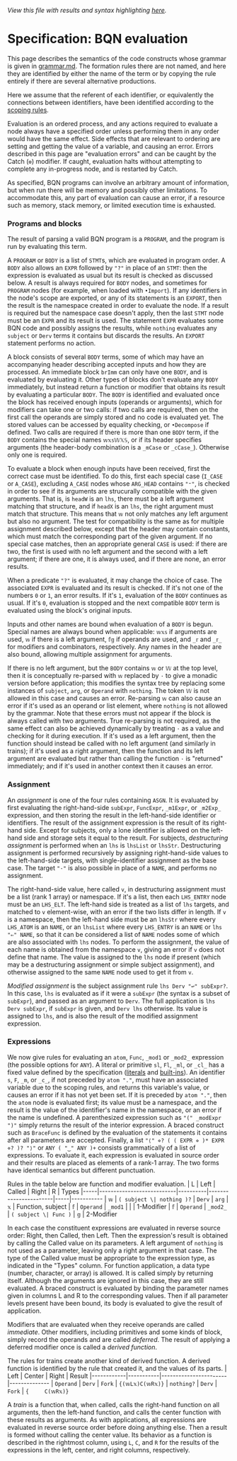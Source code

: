 *View this file with results and syntax highlighting [here](https://mlochbaum.github.io/BQN/spec/evaluate.html).*

# Specification: BQN evaluation

This page describes the semantics of the code constructs whose grammar is given in [grammar.md](grammar.md). The formation rules there are not named, and here they are identified by either the name of the term or by copying the rule entirely if there are several alternative productions.

Here we assume that the referent of each identifier, or equivalently the connections between identifiers, have been identified according to the [scoping rules](scope.md).

Evaluation is an ordered process, and any actions required to evaluate a node always have a specified order unless performing them in any order would have the same effect. Side effects that are relevant to ordering are setting and getting the value of a variable, and causing an error. Errors described in this page are "evaluation errors" and can be caught by the Catch (`⎊`) modifier. If caught, evaluation halts without attempting to complete any in-progress node, and is restarted by Catch.

As specified, BQN programs can involve an arbitrary amount of information, but when run there will be memory and possibly other limitations. To accommodate this, any part of evaluation can cause an error, if a resource such as memory, stack memory, or limited execution time is exhausted.

### Programs and blocks

The result of parsing a valid BQN program is a `PROGRAM`, and the program is run by evaluating this term.

A `PROGRAM` or `BODY` is a list of `STMT`s, which are evaluated in program order. A `BODY` also allows an `EXPR` followed by `"?"` in place of an `STMT`: then the expression is evaluated as usual but its result is checked as discussed below. A result is always required for `BODY` nodes, and sometimes for `PROGRAM` nodes (for example, when loaded with `•Import`). If any identifiers in the node's scope are exported, or any of its statements is an `EXPORT`, then the result is the namespace created in order to evaluate the node. If a result is required but the namespace case doesn't apply, then the last `STMT` node must be an `EXPR` and its result is used. The statement `EXPR` evaluates some BQN code and possibly assigns the results, while `nothing` evaluates any `subject` or `Derv` terms it contains but discards the results. An `EXPORT` statement performs no action.

A block consists of several `BODY` terms, some of which may have an accompanying header describing accepted inputs and how they are processed. An immediate block `brImm` can only have one `BODY`, and is evaluated by evaluating it. Other types of blocks don't evaluate any `BODY` immediately, but instead return a function or modifier that obtains its result by evaluating a particular `BODY`. The `BODY` is identified and evaluated once the block has received enough inputs (operands or arguments), which for modifiers can take one or two calls: if two calls are required, then on the first call the operands are simply stored and no code is evaluated yet. The stored values can be accessed by equality checking, or `•Decompose` if defined. Two calls are required if there is more than one `BODY` term, if the `BODY` contains the special names `𝕨𝕩𝕤𝕎𝕏𝕊`, or if its header specifies arguments (the header-body combination is a `_mCase` or `_cCase_`). Otherwise only one is required.

To evaluate a block when enough inputs have been received, first the correct case must be identified. To do this, first each special case (`I_CASE` or `A_CASE`), excluding `A_CASE` nodes whose `ARG_HEAD` contains `"⁼"`, is checked in order to see if its arguments are strucurally compatible with the given arguments. That is, is `headW` is an `lhs`, there must be a left argument matching that structure, and if `headX` is an `lhs`, the right argument must match that structure. This means that `𝕨` not only matches any left argument but also no argument. The test for compatibility is the same as for multiple assignment described below, except that the header may contain constants, which must match the corresponding part of the given argument. If no special case matches, then an appropriate general `CASE` is used: if there are two, the first is used with no left argument and the second with a left argument; if there are one, it is always used, and if there are none, an error results.

When a predicate `"?"` is evaluated, it may change the choice of case. The associated `EXPR` is evaluated and its result is checked. If it's not one of the numbers `0` or `1`, an error results. If it's `1`, evaluation of the `BODY` continues as usual. If it's `0`, evaluation is stopped and the next compatible `BODY` term is evaluated using the block's original inputs.

Inputs and other names are bound when evaluation of a `BODY` is begun. Special names are always bound when applicable: `𝕨𝕩𝕤` if arguments are used, `𝕨` if there is a left argument, `𝕗𝕘` if operands are used, and `_𝕣` and `_𝕣_` for modifiers and combinators, respectively. Any names in the header are also bound, allowing multiple assignment for arguments.

If there is no left argument, but the `BODY` contains `𝕨` or `𝕎` at the top level, then it is conceptually re-parsed with `𝕨` replaced by `·` to give a monadic version before application; this modifies the syntax tree by replacing some instances of `subject`, `arg`, or `Operand` with `nothing`. The token `𝕎` is not allowed in this case and causes an error. Re-parsing `𝕨` can also cause an error if it's used as an operand or list element, where `nothing` is not allowed by the grammar. Note that these errors must not appear if the block is always called with two arguments. True re-parsing is not required, as the same effect can also be achieved dynamically by treating `·` as a value and checking for it during execution. If it's used as a left argument, then the function should instead be called with no left argument (and similarly in trains); if it's used as a right argument, then the function and its left argument are evaluated but rather than calling the function `·` is "returned" immediately; and if it's used in another context then it causes an error.

### Assignment

An *assignment* is one of the four rules containing `ASGN`. It is evaluated by first evaluating the right-hand-side `subExpr`, `FuncExpr`, `_m1Expr`, or `_m2Exp_` expression, and then storing the result in the left-hand-side identifier or identifiers. The result of the assignment expression is the result of its right-hand side. Except for subjects, only a lone identifier is allowed on the left-hand side and storage sets it equal to the result. For subjects, *destructuring assignment* is performed when an `lhs` is `lhsList` or `lhsStr`. Destructuring assignment is performed recursively by assigning right-hand-side values to the left-hand-side targets, with single-identifier assignment as the base case. The target `"·"` is also possible in place of a `NAME`, and performs no assignment.

The right-hand-side value, here called `v`, in destructuring assignment must be a list (rank 1 array) or namespace. If it's a list, then each `LHS_ENTRY` node must be an `LHS_ELT`. The left-hand side is treated as a list of `lhs` targets, and matched to `v` element-wise, with an error if the two lists differ in length. If `v` is a namespace, then the left-hand side must be an `lhsStr` where every `LHS_ATOM` is an `NAME`, or an `lhsList` where every `LHS_ENTRY` is an `NAME` or `lhs "⇐" NAME`, so that it can be considered a list of `NAME` nodes some of which are also associated with `lhs` nodes. To perform the assignment, the value of each name is obtained from the namespace `v`, giving an error if `v` does not define that name. The value is assigned to the `lhs` node if present (which may be a destructuring assignment or simple subject assignment), and otherwise assigned to the same `NAME` node used to get it from `v`.

*Modified assignment* is the subject assignment rule `lhs Derv "↩" subExpr?`. In this case, `lhs` is evaluated as if it were a `subExpr` (the syntax is a subset of `subExpr`), and passed as an argument to `Derv`. The full application is `lhs Derv subExpr`, if `subExpr` is given, and `Derv lhs` otherwise. Its value is assigned to `lhs`, and is also the result of the modified assignment expression.

### Expressions

We now give rules for evaluating an `atom`, `Func`, `_mod1` or `_mod2_` expression (the possible options for `ANY`). A literal or primitive `sl`, `Fl`, `_ml`, or `_cl_` has a fixed value defined by the specification ([literals](literal.md) and [built-ins](primitive.md)). An identifier `s`, `F`, `_m`, or `_c_`, if not preceded by `atom "."`, must have an associated variable due to the scoping rules, and returns this variable's value, or causes an error if it has not yet been set. If it is preceded by `atom "."`, then the `atom` node is evaluated first; its value must be a namespace, and the result is the value of the identifier's name in the namespace, or an error if the name is undefined. A parenthesized expression such as `"(" _modExpr ")"` simply returns the result of the interior expression. A braced construct such as `BraceFunc` is defined by the evaluation of the statements it contains after all parameters are accepted. Finally, a list `"⟨" ⋄? ( ( EXPR ⋄ )* EXPR ⋄? )? "⟩"` or `ANY ( "‿" ANY )+` consists grammatically of a list of expressions. To evaluate it, each expression is evaluated in source order and their results are placed as elements of a rank-1 array. The two forms have identical semantics but different punctuation.

Rules in the table below are function and modifier evaluation.
|  L  | Left                      | Called   | Right                 |  R  | Types
|-----|---------------------------|----------|-----------------------|-----|-----------
| `𝕨` | `( subject \| nothing )?` | `Derv`   | `arg`                 | `𝕩` | Function, subject
| `𝕗` | `Operand`                 | `_mod1`  |                       |     | 1-Modifier
| `𝕗` | `Operand`                 | `_mod2_` | `( subject \| Func )` | `𝕘` | 2-Modifier

In each case the constituent expressions are evaluated in reverse source order: Right, then Called, then Left. Then the expression's result is obtained by calling the Called value on its parameters. A left argument of `nothing` is not used as a parameter, leaving only a right argument in that case. The type of the Called value must be appropriate to the expression type, as indicated in the "Types" column. For function application, a data type (number, character, or array) is allowed. It is called simply by returning itself. Although the arguments are ignored in this case, they are still evaluated. A braced construct is evaluated by binding the parameter names given in columns L and R to the corresponding values. Then if all parameter levels present have been bound, its body is evaluated to give the result of application.

Modifiers that are evaluated when they receive operands are called *immediate*. Other modifiers, including primitives and some kinds of block, simply record the operands and are called *deferred*. The result of applying a deferred modifier once is called a *derived function*.

The rules for trains create another kind of derived function. A derived function is identified by the rule that created it, and the values of its parts.
| Left       | Center    | Right                 | Result
|------------|-----------|-----------------------|--------------
| `Operand`  |  `Derv`   | `Fork`                | `{(𝕨L𝕩)C(𝕨R𝕩)}`
| `nothing?` |  `Derv`   | `Fork`                | `{     C(𝕨R𝕩)}`

A *train* is a function that, when called, calls the right-hand function on all arguments, then the left-hand function, and calls the center function with these results as arguments. As with applications, all expressions are evaluated in reverse source order before doing anything else. Then a result is formed without calling the center value. Its behavior as a function is described in the rightmost column, using `L`, `C`, and `R` for the results of the expressions in the left, center, and right columns, respectively.
